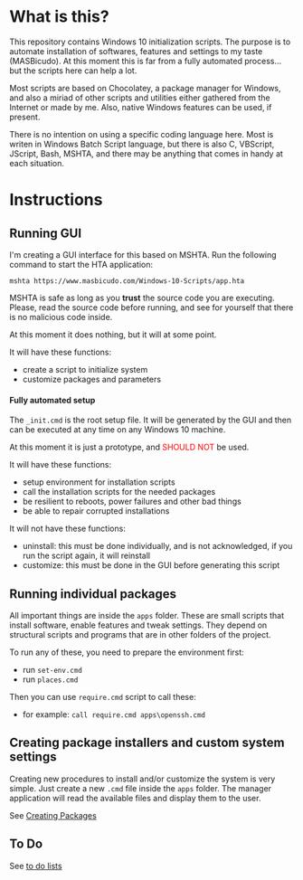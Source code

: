 What is this?
=============

This repository contains Windows 10 initialization scripts.
The purpose is to automate installation of softwares, features and settings to my taste (MASBicudo).
At this moment this is far from a fully automated process... but the scripts here can help a lot.

Most scripts are based on Chocolatey, a package manager for Windows,
and also a miriad of other scripts and utilities either gathered from the Internet or made by me.
Also, native Windows features can be used, if present.

There is no intention on using a specific coding language here.
Most is writen in Windows Batch Script language, but there is also C, VBScript, JScript, Bash, MSHTA,
and there may be anything that comes in handy at each situation.


Instructions
============

## Running GUI

I'm creating a GUI interface for this based on MSHTA.
Run the following command to start the HTA application:

    mshta https://www.masbicudo.com/Windows-10-Scripts/app.hta

MSHTA is safe as long as you **trust** the source code you are executing.
Please, read the source code before running, and see for yourself that there is no malicious code inside.

At this moment it does nothing, but it will at some point.

It will have these functions:
- create a script to initialize system
- customize packages and parameters

#### Fully automated setup

The `_init.cmd` is the root setup file.
It will be generated by the GUI and then can be executed at any time on any Windows 10 machine.

At this moment it is just a prototype, and <font color="red">SHOULD NOT</font> be used.

It will have these functions:
- setup environment for installation scripts
- call the installation scripts for the needed packages
- be resilient to reboots, power failures and other bad things
- be able to repair corrupted installations

It will not have these functions:
- uninstall: this must be done individually, and is not acknowledged, if you run the script again, it will reinstall
- customize: this must be done in the GUI before generating this script

## Running individual packages

All important things are inside the `apps` folder. These are small scripts that install software, enable features and tweak settings.
They depend on structural scripts and programs that are in other folders of the project.

To run any of these, you need to prepare the environment first:
- run `set-env.cmd`
- run `places.cmd`

Then you can use `require.cmd` script to call these:
- for example: `call require.cmd apps\openssh.cmd`


## Creating package installers and custom system settings

Creating new procedures to install and/or customize the system is very simple.
Just create a new `.cmd` file inside the `apps` folder.
The manager application will read the available files and display them to the user.

See [Creating Packages](docs/creating-packages)

## To Do

See [to do lists](todo.md)
